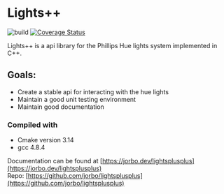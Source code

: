 # Lights++
![build](https://api.travis-ci.org/jorbo/LightsPlusPlus.svg?branch=master) [![Coverage Status](https://coveralls.io/repos/github/jorbo/LightsPlusPlus/badge.svg?branch=master)](https://coveralls.io/github/jorbo/LightsPlusPlus?branch=master)


Lights++ is a api library for the Phillips Hue lights system implemented in C++.

## Goals:
+ Create a stable api for interacting with the hue lights
+ Maintain a good unit testing environment
+ Maintain good documentation

### Compiled with
+ Cmake version 3.14
+ gcc 4.8.4

Documentation can be found at [https://jorbo.dev/lightsplusplus](https://jorbo.dev/lightsplusplus)  
Repo: [https://github.com/jorbo/lightsplusplus](https://github.com/jorbo/lightsplusplus)
